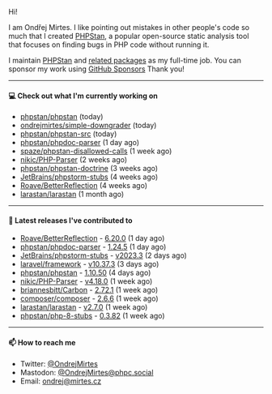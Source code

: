 Hi!

I am Ondřej Mirtes. I like pointing out mistakes in other people's code so much that I created [PHPStan](https://phpstan.org/), a popular open-source static analysis tool that focuses on finding bugs in PHP code without running it.

I maintain [PHPStan](https://github.com/phpstan/phpstan) and [related packages](https://github.com/phpstan/) as my full-time job. You can sponsor my work using [GitHub Sponsors](https://github.com/sponsors/ondrejmirtes) Thank you!

---

#### 💻 Check out what I'm currently working on

- [phpstan/phpstan](https://github.com/phpstan/phpstan) (today)
- [ondrejmirtes/simple-downgrader](https://github.com/ondrejmirtes/simple-downgrader) (today)
- [phpstan/phpstan-src](https://github.com/phpstan/phpstan-src) (today)
- [phpstan/phpdoc-parser](https://github.com/phpstan/phpdoc-parser) (1 day ago)
- [spaze/phpstan-disallowed-calls](https://github.com/spaze/phpstan-disallowed-calls) (1 week ago)
- [nikic/PHP-Parser](https://github.com/nikic/PHP-Parser) (2 weeks ago)
- [phpstan/phpstan-doctrine](https://github.com/phpstan/phpstan-doctrine) (3 weeks ago)
- [JetBrains/phpstorm-stubs](https://github.com/JetBrains/phpstorm-stubs) (4 weeks ago)
- [Roave/BetterReflection](https://github.com/Roave/BetterReflection) (4 weeks ago)
- [larastan/larastan](https://github.com/larastan/larastan) (1 month ago)

---

#### 🔭 Latest releases I've contributed to

- [Roave/BetterReflection](https://github.com/Roave/BetterReflection) - [6.20.0](https://github.com/Roave/BetterReflection/releases/tag/6.20.0) (1 day ago)
- [phpstan/phpdoc-parser](https://github.com/phpstan/phpdoc-parser) - [1.24.5](https://github.com/phpstan/phpdoc-parser/releases/tag/1.24.5) (1 day ago)
- [JetBrains/phpstorm-stubs](https://github.com/JetBrains/phpstorm-stubs) - [v2023.3](https://github.com/JetBrains/phpstorm-stubs/releases/tag/v2023.3) (2 days ago)
- [laravel/framework](https://github.com/laravel/framework) - [v10.37.3](https://github.com/laravel/framework/releases/tag/v10.37.3) (3 days ago)
- [phpstan/phpstan](https://github.com/phpstan/phpstan) - [1.10.50](https://github.com/phpstan/phpstan/releases/tag/1.10.50) (4 days ago)
- [nikic/PHP-Parser](https://github.com/nikic/PHP-Parser) - [v4.18.0](https://github.com/nikic/PHP-Parser/releases/tag/v4.18.0) (1 week ago)
- [briannesbitt/Carbon](https://github.com/briannesbitt/Carbon) - [2.72.1](https://github.com/briannesbitt/Carbon/releases/tag/2.72.1) (1 week ago)
- [composer/composer](https://github.com/composer/composer) - [2.6.6](https://github.com/composer/composer/releases/tag/2.6.6) (1 week ago)
- [larastan/larastan](https://github.com/larastan/larastan) - [v2.7.0](https://github.com/larastan/larastan/releases/tag/v2.7.0) (1 week ago)
- [phpstan/php-8-stubs](https://github.com/phpstan/php-8-stubs) - [0.3.82](https://github.com/phpstan/php-8-stubs/releases/tag/0.3.82) (1 week ago)

---

#### 📫 How to reach me

- Twitter: [@OndrejMirtes](https://twitter.com/ondrejmirtes)
- Mastodon: [@OndrejMirtes@phpc.social](https://phpc.social/@OndrejMirtes)
- Email: [ondrej@mirtes.cz](mailto:ondrej@mirtes.cz)
